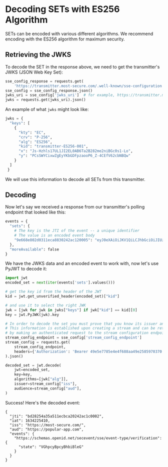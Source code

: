 # Decoding SETs with ES256 Algorithm

SETs can be encoded with various different algorithms. We recommend encoding
with the ES256 algorithm for maximum security.

## Retrieving the JWKS
To decode the SET in the response above, we need to get the transmitter's JWKS (JSON Web Key Set):
```py
sse_config_response = requests.get(
    'https://transmitter.most-secure.com/.well-known/sse-configuration')
sse_config = sse_config_response.json()
jwks_uri = sse_config['jwks_uri']  # for example, https://transmitter.most-secure.com/jwks.json
jwks = requests.get(jwks_uri).json()
```

An example of what `jwks` might look like:
```py
jwks = {
  "keys": [
    {
      "kty": "EC",
      "crv": "P-256",
      "alg": "ES256",
      "kid": "transmitter-ES256-001",
      "x": "Js-Hzhls17UL1JI2EL0AB6Ta2B282me2niBGc0s1-Lo",
      "y": "PCsSWYCixwZgEyYKbGDFpzaooP6_Z-4CEfV62cbNBQw"
    }
  ]
 }
```

We will use this information to decode all SETs from this transmitter.

## Decoding
Now let's say we received a response from our transmitter's polling endpoint that looked like this:
```py
events = {
  "sets": {
    # The key is the JTI of the event -- a unique identifier
    # The value is an encoded event body
    "9e668e802d0311eca8830242ac120005": "eyJ0eXAiOiJKV1QiLCJhbGciOiJIUzI1NiJ9.eyJqdGkiOiI5ZTY2OGU4MDJkMDMxMWVjYTg4MzAyNDJhYzEyMDAwNSIsImlhdCI6MTYzNDIyNTQxMCwiaXNzIjoiaHR0cHM6Ly90cmFuc21pdHRlci5tb3N0LXNlY3VyZS5jb20vIiwiYXVkIjoiaHR0cHM6Ly9wb3B1bGFyLWFwcC5jb20iLCJldmVudHMiOnsiaHR0cHM6Ly9zY2hlbWFzLm9wZW5pZC5uZXQvc2VjZXZlbnQvc3NlL2V2ZW50LXR5cGUvdmVyaWZpY2F0aW9uIjp7InN0YXRlIjoiVkdocGN5QnBjeUJoYmlCbGVHIn19fQ.7FsbAXOXJgwkwPLNIlnff1bgshWBLHq9-m8VGc6KjWQ"
  },
  "moreAvailable": false
}
```

We have the JWKS data and an encoded event to work with, now let's use PyJWT to decode it:
```py
import jwt
encoded_set = next(iter(events['sets'].values()))

# get the key id from the header of the JWT
kid = jwt.get_unverified_header(encoded_set)["kid"]

# and use it to select the right JWK
jwk = [jwk for jwk in jwks["keys"] if jwk["kid"] == kid][0]
key = jwt.PyJWK(jwk).key

# In order to decode the set you must prove that you know its issuer and audience.
# This information is established upon creating a stream and can be retrieved
# by making an authenticated request to the stream configuration endpoint:
stream_config_endpoint = sse_config['stream_config_endpoint']
stream_config = requests.get(
    stream_config_endpoint,
    headers={'Authorization': 'Bearer 49e5e7785e4e4f688aa49e2585970370'},
).json()

decoded_set = jwt.decode(
    jwt=encoded_set,
    key=key,
    algorithms=[jwk["alg"]],
    issuer=stream_config["iss"],
    audience=stream_config["aud"],
)
```

Success! Here's the decoded event:
```json5
{
  "jti": "bd28254a35a511ecbca20242ac1c0002",
  "iat": 1634225410,
  "iss": "https://most-secure.com/",
  "aud": "https://popular-app.com",
  "events": {
    "https://schemas.openid.net/secevent/sse/event-type/verification": {
      "state": "VGhpcyBpcyBhbiBleG"
    }
  }
}
```
